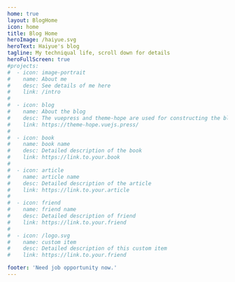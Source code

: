 ```yaml
---
home: true
layout: BlogHome
icon: home
title: Blog Home
heroImage: /haiyue.svg
heroText: Haiyue's blog
tagline: My techniqual life, scroll down for details
heroFullScreen: true
#projects:
#  - icon: image-portrait
#    name: About me
#    desc: See details of me here
#    link: /intro
#
#  - icon: blog
#    name: About the blog
#    desc: The vuepress and theme-hope are used for constructing the blog
#    link: https://theme-hope.vuejs.press/
#
#  - icon: book
#    name: book name
#    desc: Detailed description of the book
#    link: https://link.to.your.book
#
#  - icon: article
#    name: article name
#    desc: Detailed description of the article
#    link: https://link.to.your.article
#
#  - icon: friend
#    name: friend name
#    desc: Detailed description of friend
#    link: https://link.to.your.friend
#
#  - icon: /logo.svg
#    name: custom item
#    desc: Detailed description of this custom item
#    link: https://link.to.your.friend

footer: 'Need job opportunity now.'
---
```

<!-- 
This is a blog home page demo.

To use this layout, you should set both `layout: BlogHome` and `home: true` in the page front matter.

For related configuration docs, please see [blog homepage](https://theme-hope.vuejs.press/guide/blog/home/).
-->


